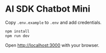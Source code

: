 # AI SDK Chatbot Mini

Copy `.env.example` to `.env` and add credentials.

```bash
npm install
npm run dev
```

Open [http://localhost:3000](http://localhost:3000) with your browser.
